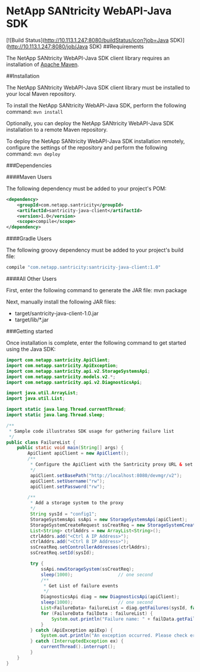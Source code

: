 
# NetApp SANtricity WebAPI-Java SDK

[![Build Status](http://10.113.1.247:8080/buildStatus/icon?job=Java SDK)](http://10.113.1.247:8080/job/Java SDK)
##Requirements

 The NetApp SANtricity WebAPI-Java SDK client library requires an installation of [Apache Maven](https://maven.apache.org/).


##Installation

The NetApp SANtricity WebAPI-Java SDK client library must be installed to your local Maven repository.

To install the NetApp SANtricity WebAPI-Java SDK, perform the following command: ``mvn install``

Optionally, you can deploy the NetApp SANtricity WebAPI-Java SDK installation to a remote Maven repository.

To deploy the NetApp SANtricity WebAPI-Java SDK installation remotely, configure the settings of the repository and perform the following command: ``mvn deploy``


###Dependencies


####Maven Users

The following dependency must be added to your project's POM:

```xml
<dependency>
	<groupId>com.netapp.santricity</groupId>
	<artifactId>santricity-java-client</artifactId>
	<version>1.0</version>
	<scope>compile</scope>
</dependency>
```

####Gradle Users

The following groovy dependency must be added to your project's build file:

```groovy
compile "com.netapp.santricity:santricity-java-client:1.0"
```

####All Other Users

First, enter the following command to generate the JAR file:	mvn package

Next, manually install the following JAR files:

 * target/santricity-java-client-1.0.jar
 * target/lib/\*.jar


###Getting started

 Once installation is complete, enter the following command to get started using the
 Java SDK:

```java
import com.netapp.santricity.ApiClient;
import com.netapp.santricity.ApiException;
import com.netapp.santricity.api.v2.StorageSystemsApi;
import com.netapp.santricity.models.v2.*;
import com.netapp.santricity.api.v2.DiagnosticsApi;

import java.util.ArrayList;
import java.util.List;

import static java.lang.Thread.currentThread;
import static java.lang.Thread.sleep;

/**
 * Sample code illustrates SDK usage for gathering failure list
 */
public class FailureList {
	public static void main(String[] args) {
		ApiClient apiClient = new ApiClient();
		/**
		 * Configure the ApiClient with the Santricity proxy URL & set proper credentials
		 */
		 apiClient.setBasePath("http://localhost:8080/devmgr/v2");
		 apiClient.setUsername("rw");
		 apiClient.setPassword("rw");

		/**
		 * Add a storage system to the proxy
		 */
		 String sysId = "config1";
		 StorageSystemsApi ssApi = new StorageSystemsApi(apiClient);
		 StorageSystemCreateRequest ssCreatReq = new StorageSystemCreateRequest();
		 List<String> ctrlAddrs = new ArrayList<String>();
		 ctrlAddrs.add("<Ctrl A IP Address>");
		 ctrlAddrs.add("<Ctrl B IP Address>");
		 ssCreatReq.setControllerAddresses(ctrlAddrs);
		 ssCreatReq.setId(sysId);

		 try {
			 ssApi.newStorageSystem(ssCreatReq);
			 sleep(1000);                 // one second
			 /**
			  * Get List of failure events
			  */
			 DiagnosticsApi diag = new DiagnosticsApi(apiClient);
			 sleep(1000);                 // one second
			 List<FailureData> failureList = diag.getFailures(sysId, false);
			 for (FailureData failData : failureList) {
				 System.out.println("Failure name: " + failData.getFailureType().name());
	         }
		 } catch (ApiException apiExp) {
			 System.out.println("An exception occurred. Please check error: \n " + apiExp.getMessage());
		 } catch (InterruptedException ex) {
			 currentThread().interrupt();
	     }
	}
}
```
